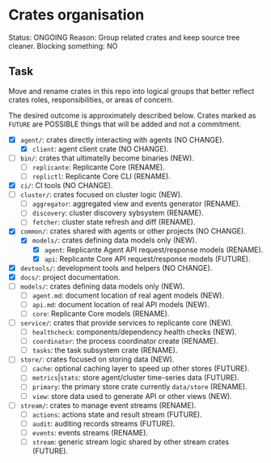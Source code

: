 # Crates organisation
Status: ONGOING
Reason: Group related crates and keep source tree cleaner.
Blocking something: NO


## Task
Move and rename crates in this repo into logical groups that better reflect
crates roles, responsibilities, or areas of concern.

The desired outcome is approximately described below.
Crates marked as `FUTURE` are POSSIBLE things that will be added and not a commitment.

  * [x] `agent/`: crates directly interacting with agents (NO CHANGE).
    * [x] `client`: agent client crate (NO CHANGE).
  * [ ] `bin/`: crates that ultimatelly become binaries (NEW).
    * [ ] `replicante`: Replicante Core (RENAME).
    * [ ] `replictl`: Replicante Core CLI (RENAME).
  * [x] `ci/`: CI tools (NO CHANGE).
  * [ ] `cluster/`: crates focused on cluster logic (NEW).
    * [ ] `aggregator`: aggregated view and events generator (RENAME).
    * [ ] `discovery`: cluster discovery sybsystem (RENAME).
    * [ ] `fetcher`: cluster state refresh and diff (RENAME).
  * [x] `common/`: crates shared with agents or other projects (NO CHANGE).
    * [x] `models/`: crates defining data models only (NEW).
      * [x] `agent`: Replicante Agent API request/response models (RENAME).
      * [x] `api`: Replicante Core API request/response models (FUTURE).
  * [x] `devtools/`: development tools and helpers (NO CHANGE).
  * [x] `docs/`: project documentation.
  * [ ] `models/`: crates defining data models only (NEW).
    * [ ] `agent.md`: document location of real agent models (NEW).
    * [ ] `api.md`: document location of real API models (NEW).
    * [ ] `core`: Replicante Core models (RENAME).
  * [ ] `service/`: crates that provide services to replicante core (NEW).
    * [ ] `healthcheck`: components/dependency health checks (NEW).
    * [ ] `coordinator`: the process coordinator create (RENAME).
    * [ ] `tasks`: the task subsystem crate (RENAME).
  * [ ] `store/`: crates focused on storing data (NEW).
    * [ ] `cache`: optional caching layer to speed up other stores (FUTURE).
    * [ ] `metrics`|`stats`: store agent/cluster time-series data (FUTURE).
    * [ ] `primary`: the primary store crate currently `data/store` (RENAME).
    * [ ] `view`: store data used to generate API or other views (NEW).
  * [ ] `stream/`: crates to manage event streams (RENAME).
    * [ ] `actions`: actions state and result stream (FUTURE).
    * [ ] `audit`: auditing records streams (FUTURE).
    * [ ] `events`: events streams (RENAME).
    * [ ] `stream`: generic stream logic shared by other stream crates (FUTURE).
